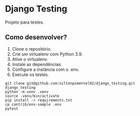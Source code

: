 # Django Testing

Projeto para testes.

## Como desenvolver?

1. Clone o repositório.
2. Crie um virtualenv com Python 3.9.
3. Ative o virtualenv.
4. Instale as dependências.
5. Configure a instância com o .env.
6. Execute os testes.

```console
git clone git@github.com:niltonpimentel02/django_testing.git django_testing
python -m venv .venv
source .venv/bin/activate
pip install -r requirements.txt
cp contrib/env-sample .env
pytest
```
